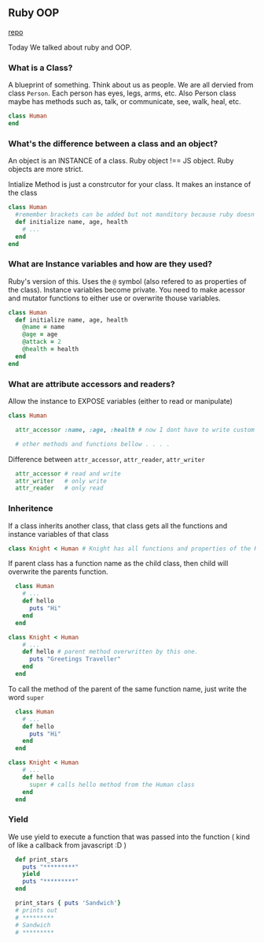 ## Ruby OOP

[repo](https://github.com/vasiliy-klimkin/w7-d1-br1)


Today We talked about ruby and OOP.

### What is a Class?
A blueprint of something. Think about us as people. We are all dervied from class `Person`. Each person has eyes, legs, arms, etc. Also Person class maybe has methods such as, talk, or communicate, see, walk, heal, etc.

```ruby
class Human
end
```


### What's the difference between a class and an object?
An object is an INSTANCE of a class.
Ruby object !== JS object. Ruby objects are more strict.

Intialize Method is just a constrcutor for your class. It makes an instance of the class

```ruby
class Human
  #remember brackets can be added but not manditory because ruby doesn't need them :)
  def initialize name, age, health
    # ...
  end
end
```


### What are Instance variables and how are they used?
Ruby's version of this. Uses the `@` symbol (also refered to as properties of the class). Instance variables become private. You need to make acessor and mutator functions to either use or overwrite thouse variables.

```ruby
class Human
  def initialize name, age, health
    @name = name
    @age = age
    @attack = 2
    @health = health
  end
end
```

### What are attribute accessors and readers?
Allow the instance to EXPOSE variables (either to read or manipulate)

```ruby
class Human

  attr_accessor :name, :age, :health # now I dont have to write custom functions for these variables to be accessed or mutated

  # other methods and functions bellow . . . .
```
Difference between `attr_accessor`, `attr_reader`, `attr_writer`
```ruby
  attr_accessor # read and write
  attr_writer   # only write
  attr_reader   # only read
```

### Inheritence
If a class inherits another class, that class gets all the functions and instance variables of that class

```ruby
class Knight < Human # Knight has all functions and properties of the Human class
```

If parent class has a function name as the child class, then child will overwrite the parents function.

```ruby
  class Human
    # ...
    def hello
      puts "Hi"
    end
  end

class Knight < Human
    # ...
    def hello # parent method overwritten by this one.
      puts "Greetings Traveller"
    end
  end
```

To call the method of the parent of the same function name, just write the word `super`

```ruby
  class Human
    # ...
    def hello
      puts "Hi"
    end
  end

class Knight < Human
    # ...
    def hello
      super # calls hello method from the Human class
    end
  end
```


### Yield

We use yield to execute a function that was passed into the function ( kind of like a callback from javascript :D )
```ruby
  def print_stars
    puts "*********"
    yield
    puts "*********"
  end

  print_stars { puts 'Sandwich'}
  # prints out
  # *********
  # Sandwich
  # *********
```



